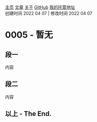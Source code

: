 [主页](https://ganggangxiao.github.io/)
[文章](https://ganggangxiao.github.io/list/)
[关于](https://ganggangxiao.github.io/about/)
[GitHub](https://github.com/ganggangxiao/)
[我的托管地址](https://github.com/ganggangxiao/ganggangxiao.github.io/)  
创建时间 2022 04 07 | 修改时间 2022 04 07

# **0005 - 暂无**

## 段一

内容

## 段二

内容

## **以上 - The End.**